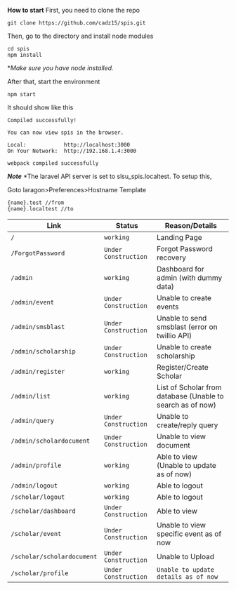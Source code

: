 **How to start**
First, you need to clone the repo

    git clone https://github.com/cadz15/spis.git

Then, go to the directory and install node modules

    cd spis
    npm install
**Make sure you have node installed.*

After that, start the environment

    npm start
   
   It should show like this
   

    Compiled successfully!
    
    You can now view spis in the browser.
    
    Local:            http://localhost:3000 
    On Your Network:  http://192.168.1.4:3000 
    
    webpack compiled successfully


***Note***
*The  laravel API server is set to slsu_spis.localtest. To setup this,

Goto laragon>Preferences>Hostname Template

    {name}.test //from
    {name}.localtest //to


|  Link | Status   |  Reason/Details |
|-------|----------|-----------------|
| `/`   | `working` |  Landing Page  |
| `/ForgotPassword`  | `Under Construction`  | Forgot Password recovery  |
|  `/admin` | `working`  | Dashboard for admin (with dummy data)  |
|  `/admin/event` | `Under Construction`  |  Unable to create events |
|  `/admin/smsblast` |  `Under Construction` | Unable to send smsblast (error on twillio API)  |
|  `/admin/scholarship` |  `Under Construction`  | Unable to create scholarship  |
| `/admin/register`  | `working`  | Register/Create Scholar  |
|  `/admin/list` | `working`  | List of Scholar from database  (Unable to search as of now)|
|  `/admin/query` | `Under Construction`  | Unable to create/reply query  |
|  `/admin/scholardocument` |  `Under Construction` | Unable to view document  |
|  `/admin/profile` | `working`  |  Able to view (Unable to update as of now) |
|  `/admin/logout` | `working`  |  Able to logout |
|  `/scholar/logout` | `working`  |  Able to logout |
|  `/scholar/dashboard` | `Under Construction`  |  Able to view |
|  `/scholar/event` | `Under Construction`  |  Unable to view specific event as of now|
|  `/scholar/scholardocument` | `Under Construction`  |  Unable to Upload |
|  `/scholar/profile` | `Under Construction`  |  `Unable to update details as of now` |
